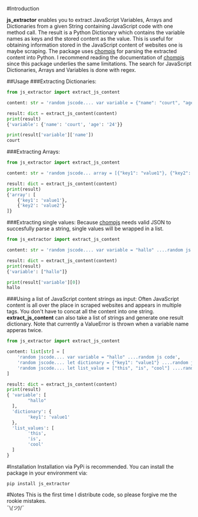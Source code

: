 #Introduction

**js_extractor** enables you to extract JavaScript Variables, Arrays and Dictionaries 
from a given String containing JavaScript code with one method call.
The result is a Python Dictionary which contains the variable names as keys and 
the stored content as the value.
This is useful for obtaining information stored in the JavaScript content of websites 
one is maybe scraping.
The package uses [chompjs](https://github.com/Nykakin/chompjs) for parsing the extracted content into Python.
I recommend reading the documentation of [chompjs](https://github.com/Nykakin/chompjs) since this
package underlies the same limitations.
The search for JavaScript Dictionaries, Arrays and Variables is done with regex. 

##Usage
###Extracting Dictionaries:
```python
from js_extractor import extract_js_content

content: str = 'random jscode.... var variable = {"name": "court", "age": "24"} ....random js code'

result: dict = extract_js_content(content)
print(result)
{'variable': {'name': 'court', 'age': '24'}}

print(result['variable']['name'])
court 
```

###Extracting Arrays:
```python
from js_extractor import extract_js_content

content: str = 'random jscode... array = [{"key1": "value1"}, {"key2": "value2"}]...'

result: dict = extract_js_content(content)
print(result)
{'array': [
    {'key1': 'value1'},
    {'key2': 'value2'}
]}
```

###Extracting single values:
Because [chompjs](https://github.com/Nykakin/chompjs) needs valid JSON to succesfully parse a string, single values will be wrapped in a list.
```python
from js_extractor import extract_js_content

content: str = 'random jscode.... var variable = "hallo" ....random js code'

result: dict = extract_js_content(content)
print(result)
{'variable': ["hallo"]}

print(result['variable'][0])
hallo
```

###Using a list of JavaScript content strings as input:
Often JavaScript content is all over the place in scraped websites and appears in multiple tags.
You don't have to concat all the content into one string.
**extract_js_content** can also take a list of strings and generate one result dictionary.
Note that currently a ValueError is thrown when a variable name apperas twice.
```python
from js_extractor import extract_js_content

content: list[str] = [
    'random jscode.... var variable = "hallo" ....random js code',
    'random jscode.... let dictionary = {"key1": "value1"} ....random js code',
    'random jscode.... let list_value = ["this", "is", "cool"] ....random js code',
]

result: dict = extract_js_content(content)
print(result)
{ 'variable': [
        "hallo"
  ],
  'dictionary': {
        'key1': 'value1'
  },
  'list_values': [
        'this',
        'is',
        'cool'
  ]
}
```


#Installation
Installation via PyPi is recommended. You can install the package in your environment via:
```
pip install js_extractor
```

#Notes
This is the first time I distribute code, so please forgive me the rookie mistakes.  
¯\\_(ツ)_/¯